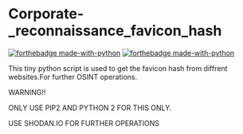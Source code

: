 # Corporate-_reconnaissance_favicon_hash


[![forthebadge made-with-python](http://ForTheBadge.com/images/badges/made-with-python.svg)](https://www.python.org/) [![forthebadge made-with-python](http://ForTheBadge.com/images/badges/made-with-python.svg)](https://www.python.org/)

This tiny python script is used to get the favicon hash from diffrent websites.For further OSINT operations.

WARNING!!

ONLY USE PIP2 AND PYTHON 2 FOR THIS ONLY.

USE SHODAN.IO FOR FURTHER OPERATIONS
